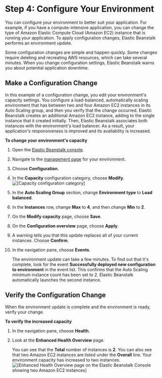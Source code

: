 # Step 4: Configure Your Environment<a name="GettingStarted.EditConfig"></a>

You can configure your environment to better suit your application\. For example, if you have a compute\-intensive application, you can change the type of Amazon Elastic Compute Cloud \(Amazon EC2\) instance that is running your application\. To apply configuration changes, Elastic Beanstalk performs an environment update\.

Some configuration changes are simple and happen quickly\. Some changes require deleting and recreating AWS resources, which can take several minutes\. When you change configuration settings, Elastic Beanstalk warns you about potential application downtime\. 

## Make a Configuration Change<a name="GettingStarted.EditConfig.Edit"></a>

In this example of a configuration change, you edit your environment's capacity settings\. You configure a load\-balanced, automatically scaling environment that has between two and four Amazon EC2 instances in its Auto Scaling group, and then you verify that the change occurred\. Elastic Beanstalk creates an additional Amazon EC2 instance, adding to the single instance that it created initially\. Then, Elastic Beanstalk associates both instances with the environment's load balancer\. As a result, your application's responsiveness is improved and its availability is increased\.

**To change your environment's capacity**

1. Open the [Elastic Beanstalk console](https://console.aws.amazon.com/elasticbeanstalk)\.

1. Navigate to the [management page](environments-console.md) for your environment\.

1. Choose **Configuration**\.

1. In the **Capacity** configuration category, choose **Modify**\.  
![\[Capacity configuration category\]](http://docs.aws.amazon.com/elasticbeanstalk/latest/dg/images/aeb-env-config-capacity.png)

1. In the **Auto Scaling Group** section, change **Environment type** to **Load balanced**\.

1. In the **Instances** row, change **Max** to **4**, and then change **Min** to **2**\.

1. On the **Modify capacity** page, choose **Save**\.

1. On the **Configuration overview** page, choose **Apply**\.

1. A warning tells you that this update replaces all of your current instances\. Choose **Confirm**\.

1. In the navigation pane, choose **Events**\.

   The environment update can take a few minutes\. To find out that it's complete, look for the event **Successfully deployed new configuration to environment** in the event list\. This confirms that the Auto Scaling minimum instance count has been set to 2\. Elastic Beanstalk automatically launches the second instance\. 

## Verify the Configuration Change<a name="GettingStarted.EditConfig.Verify"></a>

When the environment update is complete and the environment is ready, verify your change\.

**To verify the increased capacity**

1. In the navigation pane, choose **Health**\.

1. Look at the **Enhanced Health Overview** page\.

   You can see that the **Total** number of instances is **2**\. You can also see that two Amazon EC2 instances are listed under the **Overall** line\. Your environment capacity has increased to two instances\.  
![\[Enhanced Health Overview page on the Elastic Beanstalk Console showing two Amazon EC2 instances\]](http://docs.aws.amazon.com/elasticbeanstalk/latest/dg/images/gettingstarted-health.png)